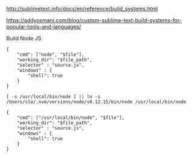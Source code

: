 http://sublimetext.info/docs/en/reference/build_systems.html

https://addyosmani.com/blog/custom-sublime-text-build-systems-for-popular-tools-and-languages/

Build Node JS
```
{
    "cmd": ["node", "$file"],
    "working_dir": "$file_path",
    "selector" : "source.js",
    "windows" : {
        "shell": true
    }
}
```



```
[ -s /usr/local/bin/node ] || ln -s /Users/sle/.nvm/versions/node/v0.12.15/bin/node /usr/local/bin/node
```

```
{
    "cmd": ["/usr/local/bin/node", "$file"],
    "working_dir": "$file_path",
    "selector" : "source.js",
    "windows" : {
        "shell": true
    }
}
```
